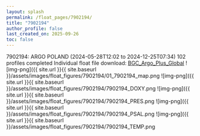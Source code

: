 ```yaml
---
layout: splash
permalink: /float_pages/7902194/
title: "7902194"
author_profile: false
last_created_on: 2025-09-26
toc: false
---
```

 
7902194: ARGO POLAND (2024-05-28T12:02 to 2024-12-25T07:34)
102 profiles completed
Individual float file download: [BGC_Argo_Plus_Global](https://ftp.soest.hawaii.edu/bgc_argo_plus/Individual_Floats/outliers_removed/7902194_Sprof_processed.nc)
![img-png]({{ site.url }}{{ site.baseurl }}/assets/images/float_figures/7902194/01_7902194_map.png
![img-png]({{ site.url }}{{ site.baseurl }}/assets/images/float_figures/7902194/7902194_DOXY.png
![img-png]({{ site.url }}{{ site.baseurl }}/assets/images/float_figures/7902194/7902194_PRES.png
![img-png]({{ site.url }}{{ site.baseurl }}/assets/images/float_figures/7902194/7902194_PSAL.png
![img-png]({{ site.url }}{{ site.baseurl }}/assets/images/float_figures/7902194/7902194_TEMP.png
